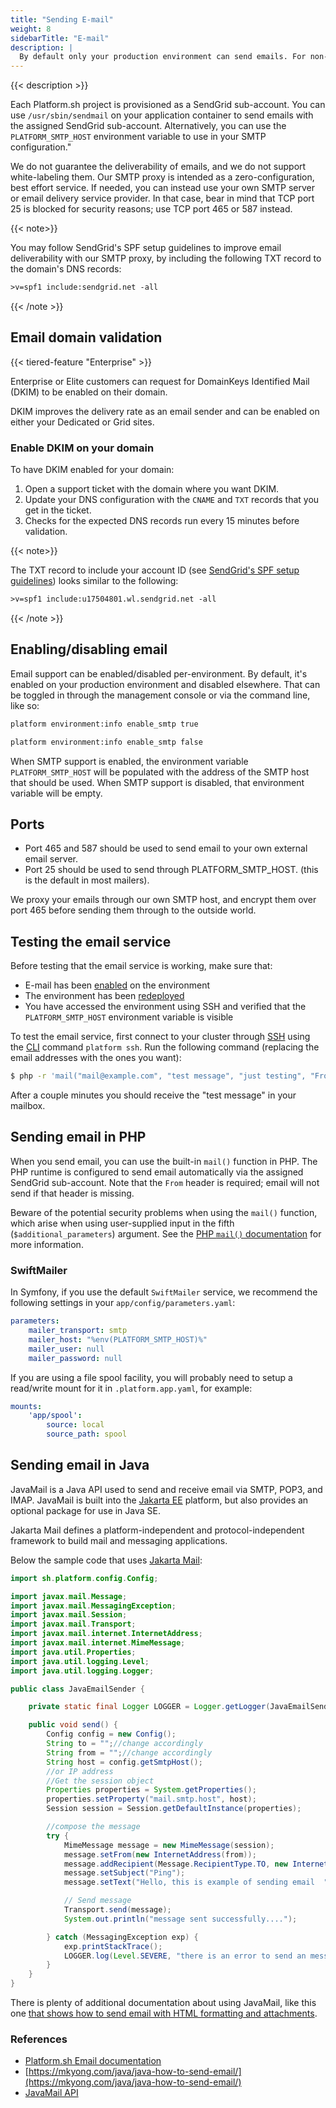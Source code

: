 ```yaml
---
title: "Sending E-mail"
weight: 8
sidebarTitle: "E-mail"
description: |
  By default only your production environment can send emails. For non-production environments, you can configure outgoing emails via the [management console](/administration/web/configure-environment.md#outgoing-emails). Emails from Platform.sh are sent via a SendGrid-based SMTP proxy.
---
```


{{< description >}}

Each Platform.sh project is provisioned as a SendGrid sub-account.
You can use `/usr/sbin/sendmail` on your application container to send emails with the assigned SendGrid sub-account.
Alternatively, you can use the `PLATFORM_SMTP_HOST` environment variable to use in your SMTP configuration."

We do not guarantee the deliverability of emails, and we do not support white-labeling them.
Our SMTP proxy is intended as a zero-configuration, best effort service.
If needed, you can instead use your own SMTP server or email delivery service provider.
In that case, bear in mind that TCP port 25 is blocked for security reasons; use TCP port 465 or 587 instead.

{{< note>}}

You may follow SendGrid's SPF setup guidelines to improve email deliverability with our SMTP proxy, by including the following TXT record to the domain's DNS records:

```txt
>v=spf1 include:sendgrid.net -all
```
{{< /note >}}

## Email domain validation

{{< tiered-feature "Enterprise" >}}

Enterprise or Elite customers can request for DomainKeys Identified Mail (DKIM) to be enabled on their domain.

DKIM improves the delivery rate as an email sender and can be enabled on either your Dedicated or Grid sites.

### Enable DKIM on your domain

To have DKIM enabled for your domain:

1. Open a support ticket with the domain where you want DKIM.
2. Update your DNS configuration with the `CNAME` and `TXT` records that you get in the ticket.
3. Checks for the expected DNS records run every 15 minutes before validation.

{{< note>}}

The TXT record to include your account ID (see [SendGrid's SPF setup guidelines](https://docs.sendgrid.com/ui/account-and-settings/spf-records#custom-spf-records))
looks similar to the following:

```txt
>v=spf1 include:u17504801.wl.sendgrid.net -all
```

{{< /note >}}

## Enabling/disabling email

Email support can be enabled/disabled per-environment.
By default, it's enabled on your production environment and disabled elsewhere.
That can be toggled in through the management console or via the command line, like so:

```bash
platform environment:info enable_smtp true

platform environment:info enable_smtp false
```

When SMTP support is enabled,
the environment variable `PLATFORM_SMTP_HOST` will be populated with the address of the SMTP host that should be used.
When SMTP support is disabled,
that environment variable will be empty.

## Ports

- Port 465 and 587 should be used to send email to your own external email server.
- Port 25 should be used to send through PLATFORM_SMTP_HOST. (this is the default in most mailers).

We proxy your emails through our own SMTP host, and encrypt them over port 465 before sending them through to the outside world.

## Testing the email service

Before testing that the email service is working, make sure that:

- E-mail has been [enabled](#enablingdisabling-email) on the environment
- The environment has been [redeployed](./troubleshoot.md#force-a-redeploy)
- You have accessed the environment using SSH and verified that the `PLATFORM_SMTP_HOST` environment variable is visible

To test the email service, first connect to your cluster through [SSH](/development/ssh/_index.md)
using the [CLI](/development/cli/_index.md) command `platform ssh`.
Run the following command (replacing the email addresses with the ones you want):

```bash
$ php -r 'mail("mail@example.com", "test message", "just testing", "From: tester@example.com");'
```

After a couple minutes you should receive the "test message" in your mailbox.

## Sending email in PHP

When you send email, you can use the built-in `mail()` function in PHP.
The PHP runtime is configured to send email automatically via the assigned SendGrid sub-account.
Note that the `From` header is required; email will not send if that header is missing.

Beware of the potential security problems when using the `mail()` function,
which arise when using user-supplied input in the fifth (`$additional_parameters`) argument.
See the [PHP `mail()` documentation](http://php.net/manual/en/function.mail.php) for more information.

### SwiftMailer

In Symfony, if you use the default `SwiftMailer` service,
we recommend the following settings in your `app/config/parameters.yaml`:

```yaml
parameters:
    mailer_transport: smtp
    mailer_host: "%env(PLATFORM_SMTP_HOST)%"
    mailer_user: null
    mailer_password: null
```

If you are using a file spool facility, you will probably need to setup a read/write mount for it in `.platform.app.yaml`, for example:

```yaml
mounts:
    'app/spool':
        source: local
        source_path: spool
```

## Sending email in Java

JavaMail is a Java API used to send and receive email via SMTP, POP3, and IMAP.
JavaMail is built into the [Jakarta EE](https://jakarta.ee/) platform, but also provides an optional package for use in Java SE.

Jakarta Mail defines a platform-independent and protocol-independent framework to build mail and messaging applications.

Below the sample code that uses [Jakarta Mail](https://projects.eclipse.org/projects/ee4j.mail):

```java
import sh.platform.config.Config;

import javax.mail.Message;
import javax.mail.MessagingException;
import javax.mail.Session;
import javax.mail.Transport;
import javax.mail.internet.InternetAddress;
import javax.mail.internet.MimeMessage;
import java.util.Properties;
import java.util.logging.Level;
import java.util.logging.Logger;

public class JavaEmailSender {

    private static final Logger LOGGER = Logger.getLogger(JavaEmailSender.class.getName());

    public void send() {
        Config config = new Config();
        String to = "";//change accordingly
        String from = "";//change accordingly
        String host = config.getSmtpHost();
        //or IP address
        //Get the session object
        Properties properties = System.getProperties();
        properties.setProperty("mail.smtp.host", host);
        Session session = Session.getDefaultInstance(properties);

        //compose the message
        try {
            MimeMessage message = new MimeMessage(session);
            message.setFrom(new InternetAddress(from));
            message.addRecipient(Message.RecipientType.TO, new InternetAddress(to));
            message.setSubject("Ping");
            message.setText("Hello, this is example of sending email  ");

            // Send message
            Transport.send(message);
            System.out.println("message sent successfully....");

        } catch (MessagingException exp) {
            exp.printStackTrace();
            LOGGER.log(Level.SEVERE, "there is an error to send an message", exp);
        }
    }
}

```



There is plenty of additional documentation about using JavaMail,
like this one [that shows how to send email with HTML formatting and attachments](https://mkyong.com/java/java-how-to-send-email/).

### References

- [Platform.sh Email documentation](/development/email.md)
- [https://mkyong.com/java/java-how-to-send-email/](https://mkyong.com/java/java-how-to-send-email/)
- [JavaMail API](https://javaee.github.io/javamail/)
